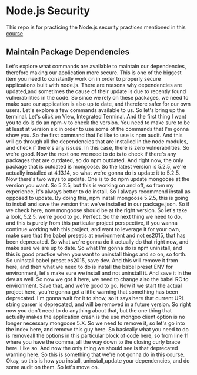 # Node.js Security

This repo is for practicing the Node.js security practices mentioned in this [course](https://www.linkedin.com/learning/node-js-security)

## Maintain Package Dependencies

Let's explore what commands are available to maintain our dependencies, therefore making our application more secure. This is one of the biggest item you need to constantly work on in order to properly secure applications built with node.js. There are reasons why dependencies are updated,and sometimes the cause of their update is due to recently found vulnerabilities in the code. So since we rely on these packages, we need to make sure our application is also up to date, and therefore safer for our own users. Let's explore a few commands available to us. So let's bring up the terminal. Let's click on View, Integrated Terminal. And the first thing I want you to do is do an npm-v to check the version. You need to make sure to be at least at version six in order to use some of the commands that I'm gonna show you. So the first command that I'd like to use is npm audit. And this will go through all the dependencies that are installed in the node modules, and check if there's any issues. In this case, there is zero vulnerabilities. So we're good. Now the next one we need to do is to check if there's any packages that are outdated, so do npm outdated. And right now, the only package that is outdated is mongoose. So the latest version is 5.2.5, we're actually installed at 4.13.14, so what we're gonna do is update it to 5.2.5. Now there's two ways to update. One is to do npm update mongoose at the version you want. So 5.2.5, but this is working on and off, so from my experience, it's always better to do install. So I always recommend install as opposed to update. By doing this, npm install mongoose 5.2.5, this is going to install and save the version that we've installed in our package.json. So if we check here, now mongoose should be at the right version. So let's take a look, 5.2.5, we're good to go. Perfect. So the next thing we need to do, and this is purely from this particular project perspective, if you wanna continue working with this project, and want to leverage it for your own, make sure that the babel presetis at environment and not es2015, that has been deprecated. So what we're gonna do it actually do that right now, and make sure we are up to date. So what I'm gonna do is npm uninstall, and this is good practice when you want to uninstall things and so on, so forth. So uninstall babel preset es2015, save dev. And this will remove it from here, and then what we need to do is install the babel preset ENV for environment, let's make sure we install and not uninstall it. And save it in the dev as well. So now we got it here, we need to change also the babel RC to environment. Save that, and we're good to go. Now if we start the actual project here, you're gonna get a little warning that something has been deprecated. I'm gonna wait for it to show, so it says here that current URL string parser is deprecated, and will be removed in a future version. So right now you don't need to do anything about that, but the one thing that actually makes the application crash is the use mongoo client option is no longer necessary mongoose 5.X. So we need to remove it, so let's go into the index here, and remove this guy here. So basically what you need to do is removeall the options in this particular block of code here, so from line 11 where you have the comma, all the way down to the closing curly brace here. Like so. And now the only thing we should see is that deprecated warning here. So this is something that we're not gonna do in this course. Okay, so this is how you install, uninstall,update your dependencies, and do some audit on them. So let's move on.
